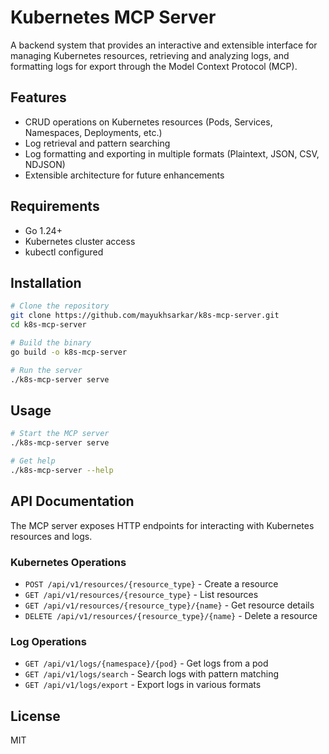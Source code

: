# Kubernetes MCP Server

A backend system that provides an interactive and extensible interface for managing Kubernetes resources, retrieving and analyzing logs, and formatting logs for export through the Model Context Protocol (MCP).

## Features

- CRUD operations on Kubernetes resources (Pods, Services, Namespaces, Deployments, etc.)
- Log retrieval and pattern searching
- Log formatting and exporting in multiple formats (Plaintext, JSON, CSV, NDJSON)
- Extensible architecture for future enhancements

## Requirements

- Go 1.24+
- Kubernetes cluster access
- kubectl configured

## Installation

```bash
# Clone the repository
git clone https://github.com/mayukhsarkar/k8s-mcp-server.git
cd k8s-mcp-server

# Build the binary
go build -o k8s-mcp-server

# Run the server
./k8s-mcp-server serve
```

## Usage

```bash
# Start the MCP server
./k8s-mcp-server serve

# Get help
./k8s-mcp-server --help
```

## API Documentation

The MCP server exposes HTTP endpoints for interacting with Kubernetes resources and logs.

### Kubernetes Operations

- `POST /api/v1/resources/{resource_type}` - Create a resource
- `GET /api/v1/resources/{resource_type}` - List resources
- `GET /api/v1/resources/{resource_type}/{name}` - Get resource details
- `DELETE /api/v1/resources/{resource_type}/{name}` - Delete a resource

### Log Operations

- `GET /api/v1/logs/{namespace}/{pod}` - Get logs from a pod
- `GET /api/v1/logs/search` - Search logs with pattern matching
- `GET /api/v1/logs/export` - Export logs in various formats

## License

MIT 